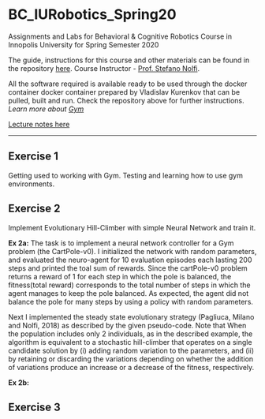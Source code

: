 BC_IURobotics_Spring20
======================

Assignments and Labs for Behavioral & Cognitive Robotics Course in Innopolis University for Spring Semester 2020

The guide, instructions for this course and other materials can be found in the repository [here](https://github.com/snolfi/evorobotpy). Course Instructor - [Prof. Stefano Nolfi](https://scholar.google.com/citations?user=YVqJ_u8AAAAJ&hl=en). 

All the software required is available ready to be used through the docker container docker container prepared by Vladislav Kurenkov that can be pulled, built and run. Check the repository above for further instructions. 
*Learn more about [Gym](http://gym.openai.com/docs/#background-why-gym-2016)*

[Lecture notes here](https://drive.google.com/drive/folders/1EpsjCB-iDPjrD0LVzeGLXi3nP1JkSx2k)

---


Exercise 1
---------- 
Getting used to working with Gym.
Testing and learning how to use gym environments.

Exercise 2
----------
 Implement Evolutionary Hill-Climber with simple Neural Network and train it.

**Ex 2a:** 
The task is to implement a neural network controller for a Gym problem (the CartPole-v0). I initialized the network with random
parameters, and evaluated the neuro-agent for 10 evaluation episodes each
lasting 200 steps and printed the toal sum of rewards. Since the cartPole-v0 problem returns a reward of 1 for each step in which the pole is balanced, the fitness(total reward) corresponds to the total number of steps in which the agent manages to keep the pole balanced. As expected, the agent did not balance the pole for many steps by using a policy with random parameters.

Next I implemented the steady state evolutionary strategy (Pagliuca, Milano and Nolfi, 2018) as described by the given pseudo-code. Note that When the population includes only 2 individuals, as in the described example, the algorithm is equivalent to a stochastic hill-climber that operates on a single candidate solution by (i) adding random variation to
the parameters, and (ii) by retaining or discarding the variations depending on whether the addition of variations produce an increase or a decrease of the fitness, respectively.




**Ex 2b:**


Exercise 3
----------

